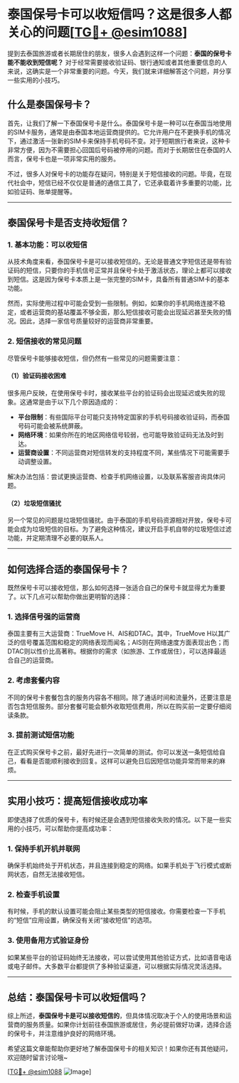 # 泰国保号卡可以收短信吗？这是很多人都关心的问题[[TG💪+ @esim1088](https://t.me/s/esim1088)]

提到去泰国旅游或者长期居住的朋友，很多人会遇到这样一个问题：**泰国的保号卡能不能收到短信呢？** 对于经常需要接收验证码、银行通知或者其他重要信息的人来说，这确实是一个非常重要的问题。今天，我们就来详细解答这个问题，并分享一些实用的小技巧。

## 什么是泰国保号卡？

首先，让我们了解一下泰国保号卡是什么。泰国保号卡是一种可以在泰国当地使用的SIM卡服务，通常是由泰国本地运营商提供的。它允许用户在不更换手机的情况下，通过激活一张新的SIM卡来保持手机号码不变。对于短期旅行者来说，这种卡非常方便，因为不需要担心回国后号码被停用的问题。而对于长期居住在泰国的人而言，保号卡也是一项非常实用的服务。

不过，很多人对保号卡的功能存在疑问，特别是关于短信接收的问题。毕竟，在现代社会中，短信已经不仅仅是普通的通信工具了，它还承载着许多重要的功能，比如验证码、账单提醒等。

---

## 泰国保号卡是否支持收短信？

### 1. **基本功能：可以收短信**

从技术角度来看，泰国保号卡是可以接收短信的。无论是普通文字短信还是带有验证码的短信，只要你的手机信号正常并且保号卡处于激活状态，理论上都可以接收到短信。这是因为保号卡本质上是一张完整的SIM卡，具备所有普通SIM卡的基本功能。

然而，实际使用过程中可能会受到一些限制。例如，如果你的手机网络连接不稳定，或者运营商的基站覆盖不够全面，那么短信接收可能会出现延迟甚至失败的情况。因此，选择一家信号质量较好的运营商非常重要。

### 2. **短信接收的常见问题**

尽管保号卡能够接收短信，但仍然有一些常见的问题需要注意：

#### （1）验证码接收困难

很多用户反映，在使用保号卡时，接收某些平台的验证码会出现延迟或失败的现象。这通常是由于以下几个原因造成的：

- **平台限制**：有些国际平台可能只支持特定国家的手机号码接收验证码，而泰国号码可能会被系统屏蔽。
- **网络环境**：如果你所在的地区网络信号较弱，也可能导致验证码无法及时到达。
- **运营商设置**：不同运营商对短信转发的支持程度不同，某些情况下可能需要手动调整设置。

解决办法包括：尝试更换运营商、检查手机网络设置，以及联系客服咨询具体问题。

#### （2）垃圾短信骚扰

另一个常见的问题是垃圾短信骚扰。由于泰国的手机号码资源相对开放，保号卡可能会成为垃圾短信的目标。为了避免这种情况，建议开启手机自带的垃圾短信过滤功能，并定期清理不必要的联系人。

---

## 如何选择合适的泰国保号卡？

既然保号卡可以接收短信，那么如何选择一张适合自己的保号卡就显得尤为重要了。以下几点可以帮助你做出更明智的选择：

### 1. **选择信号强的运营商**

泰国主要有三大运营商：TrueMove H、AIS和DTAC。其中，TrueMove H以其广泛的信号覆盖范围和稳定的网络表现而闻名；AIS则在网络速度方面表现出色；而DTAC则以性价比高著称。根据你的需求（如旅游、工作或居住），可以选择最适合自己的运营商。

### 2. **考虑套餐内容**

不同的保号卡套餐包含的服务内容各不相同。除了通话时间和流量外，还要注意是否包含短信服务。部分套餐可能会额外收取短信费用，所以在购买前一定要仔细阅读条款。

### 3. **提前测试短信功能**

在正式购买保号卡之前，最好先进行一次简单的测试。你可以发送一条短信给自己，看看是否能顺利接收到回复。这样可以避免日后因短信功能异常而带来的麻烦。

---

## 实用小技巧：提高短信接收成功率

即使选择了优质的保号卡，有时候还是会遇到短信接收失败的情况。以下是一些实用的小技巧，可以帮助你提高成功率：

### 1. **保持手机开机并联网**

确保手机始终处于开机状态，并且连接到稳定的网络。如果手机处于飞行模式或断网状态，自然无法接收短信。

### 2. **检查手机设置**

有时候，手机的默认设置可能会阻止某些类型的短信接收。你需要检查一下手机的“短信”应用设置，确保没有关闭“接收短信”的选项。

### 3. **使用备用方式验证身份**

如果某些平台的验证码始终无法接收，可以尝试使用其他验证方式，比如语音电话或电子邮件。大多数平台都提供了多种验证渠道，可以根据实际情况灵活选择。

---

## 总结：泰国保号卡可以收短信吗？

综上所述，**泰国保号卡是可以接收短信的**，但具体情况取决于个人的使用场景和运营商的服务质量。如果你计划前往泰国旅游或居住，务必提前做好功课，选择合适的保号卡，并注意维护良好的网络环境。

希望这篇文章能帮助你更好地了解泰国保号卡的相关知识！如果你还有其他疑问，欢迎随时留言讨论哦~ 

[[TG💪+ @esim1088](https://t.me/s/esim1088) ![Image](https://i.postimg.cc/4NQfJmqS/Snipaste-2025-05-13-00-14-12.png)]